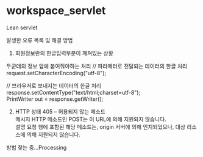 # workspace_servlet
 Lean servlet

발생한 오류 목록 및 해결 방법
1. 회원정보란의 한글입력부분이 깨져있는 상황

두군데의 정보 앞에 붙여줘야하는 처리
// 파라메터로 전달되는 데이터의 한글 처리  
request.setCharacterEncoding("utf-8");  

// 브라우저로 보내지는 데이터의 한글 처리  
response.setContentType("text/html;charset=utf-8");  
PrintWriter out = response.getWriter();  

2. HTTP 상태 405 – 허용되지 않는 메소드  
메시지 HTTP 메소드인 POST는 이 URL에 의해 지원되지 않습니다.  
설명 요청 행에 포함된 해당 메소드는, origin 서버에 의해 인지되었으나, 대상 리소스에 의해 지원되지 않습니다.  

방법 찾는 중...Processing
